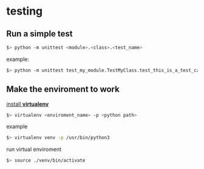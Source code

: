 # testing

## Run a simple test
```bash
$> python -m unittest <module>.<class>.<test_name>
```
example:
```bash
$> python -m unittest test_my_module.TestMyClass.test_this_is_a_test_case
```

## Make the enviroment to work

[install **virtualenv**](https://virtualenv.pypa.io/en/stable/installation.html)

```bash
$> virtualenv <enviroment_name> -p <python path>
```
example

```bash
$> virtualenv venv -p /usr/bin/python3
```

run virtual enviroment
```bash
$> source ./venv/bin/activate
```
